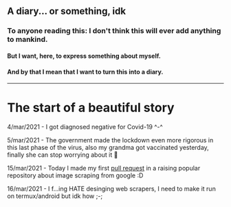 ## A diary... or something, idk

### To anyone reading this: I don't think this will ever add anything to mankind.

#### But I want, here, to express something about myself.
#### And by that I mean that I want to turn this into a diary.

---
# The start of a beautiful story

4/mar/2021 - I got diagnosed negative for Covid-19 ^-^

5/mar/2021 - The government made the lockdown even more rigorous in this last phase
  of the virus, also my grandma got vaccinated yesterday, finally she can stop
  worrying about it :slightly_smiling_face:

15/mar/2021 - Today I made my first [pull request](https://github.com/pevers/images-scraper/pull/64) in a raising popular repository about image scraping from google :D

16/mar/2021 - I f...ing HATE desinging web scrapers, I need to make it run on termux/android but idk how ;-;
